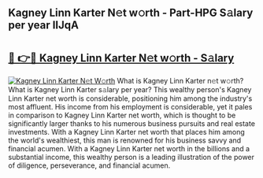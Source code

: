 ## Kagney Linn Karter N𝚎t w𝚘rth - Part-HPG S𝚊lary per year IIJqA

# <h2><a href="http://gc2ib9v.nevu.top/?p=Kagney+Linn+Karter">🔗 👉🔴 Kagney Linn Karter N𝚎t w𝚘rth - S𝚊lary</a></h2>

[![Kagney Linn Karter N𝚎t W𝚘rth](https://i.imgur.com/Oavwk0R.jpeg)](http://gc2ib9v.nevu.top/?p=Kagney+Linn+Karter)
What is Kagney Linn Karter n𝚎t w𝚘rth? What is Kagney Linn Karter s𝚊lary per year?
This wealthy person's Kagney Linn Karter net worth is considerable, positioning him among the industry's most affluent. His income from his employment is considerable, yet it pales in comparison to Kagney Linn Karter net worth, which is thought to be significantly larger thanks to his numerous business pursuits and real estate investments. With a Kagney Linn Karter net worth that places him among the world's wealthiest, this man is renowned for his business savvy and financial acumen. With a Kagney Linn Karter net worth in the billions and a substantial income, this wealthy person is a leading illustration of the power of diligence, perseverance, and financial acumen.

